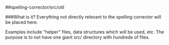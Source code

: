 ##spelling-corrector/src/util

###What is it?
Everything not directly relevant to the spelling corrector will be placed here. 

Examples include "helper" files, data structures which will be used, etc. 
The purpose is to not have one giant src/ directory with hundreds of files.

